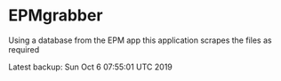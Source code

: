 # EPMgrabber
Using a database from the EPM app this application scrapes the files as required


Latest backup: Sun Oct 6 07:55:01 UTC 2019
